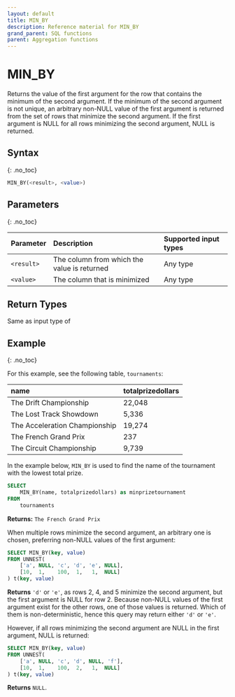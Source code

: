 ```yaml
---
layout: default
title: MIN_BY
description: Reference material for MIN_BY
grand_parent: SQL functions
parent: Aggregation functions
---
```


# MIN\_BY

Returns the value of the first argument for the row that contains the minimum of the second argument. If the minimum of the second argument is not unique, an arbitrary non-NULL value of the first argument is returned from the set of rows that minimize the second argument. If the first argument is NULL for all rows minimizing the second argument, NULL is returned.

## Syntax
{: .no_toc}

```sql
MIN_BY(<result>, <value>)
```

## Parameters
{: .no_toc}

| Parameter | Description                         |Supported input types |
| :--------- | :----------------------------------- | :---------------------|
| `<result>` | The column from which the value is returned | Any type |
| `<value>`  | The column that is minimized | Any type |

## Return Types

Same as input type of <result>

## Example
{: .no_toc}

For this example, see the following table, `tournaments`:

| name                          | totalprizedollars |
| :-----------------------------| :-----------------|
| The Drift Championship        | 22,048            |
| The Lost Track Showdown       | 5,336             |
| The Acceleration Championship | 19,274            |
| The French Grand Prix         | 237               |
| The Circuit Championship      | 9,739             |


In the example below, `MIN_BY` is used to find the name of the tournament with the lowest total prize.

```sql
SELECT
	MIN_BY(name, totalprizedollars) as minprizetournament
FROM
	tournaments
```

**Returns:** `The French Grand Prix`


When multiple rows minimize the second argument, an arbitrary one is chosen, preferring non-NULL values of the first argument:
```sql
SELECT MIN_BY(key, value)
FROM UNNEST(
    ['a', NULL, 'c', 'd', 'e', NULL],
    [10,  1,    100,  1,   1,  NULL]
) t(key, value)
```
**Returns** `'d'` or `'e'`, as rows 2, 4, and 5 minimize the second argument, but the first argument is NULL for row 2. Because non-NULL values of the first argument exist for the other rows, one of those values is returned. Which of them is non-deterministic, hence this query may return either `'d'` or `'e'`.


However, if all rows minimizing the second argument are NULL in the first argument, NULL is returned:
```sql
SELECT MIN_BY(key, value)
FROM UNNEST(
    ['a', NULL, 'c', 'd', NULL, 'f'],
    [10,  1,    100,  2,   1,  NULL]
) t(key, value)
```
**Returns** `NULL`.
